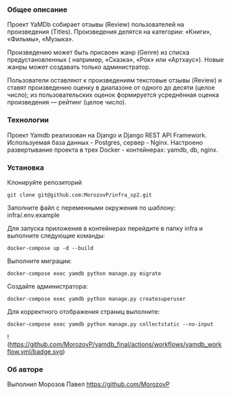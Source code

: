 ### Общее описание

Проект YaMDb собирает отзывы (Review) пользователей на произведения (Titles).
Произведения делятся на категории: «Книги», «Фильмы», «Музыка». 

Произведению может быть присвоен жанр (Genre) из списка предустановленных (
например, «Сказка», «Рок» или «Артхаус»). Новые жанры может создавать только
администратор.

Пользователи оставляют к произведениям текстовые отзывы (Review) и ставят 
произведению оценку в диапазоне от одного до десяти (целое число); из 
пользовательских оценок формируется усреднённая оценка произведения — рейтинг
(целое число). 

### Технологии

Проект Yamdb реализован на Django и Django REST API Framework. Используемая
база данных - Postgres, сервер - Nginx. Настроено развертывание проекта в трех
Docker - контейнерах: yamdb, db, nginx.

### Установка
Клонируйте репозиторий
```
git clone git@github.com:MorozovP/infra_sp2.git
```
Заполните файл с переменными окружения по шаблону: infra/.env.example 

Для запуска приложения в контейнерах перейдите в папку infra и выполните 
следующие команды:

```
docker-compose up -d --build
```
Выполните миграции:

```
docker-compose exec yamdb python manage.py migrate
```
Создайте администратора:

```
docker-compose exec yamdb python manage.py createsuperuser
```
Для корректного отображения страниц выполните:

```
docker-compose exec yamdb python manage.py collectstatic --no-input
```

!(https://github.com/MorozovP/yamdb_final/actions/workflows/yamdb_workflow.yml/badge.svg)

### Об авторе
Выполнил Морозов Павел 
https://github.com/MorozovP
